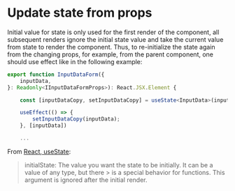 # Update state from props

Initial value for state is only used for the first render of the component, all subsequent renders ignore the initial state value and take the current value from state to render the component. Thus, to re-initialize the state again from the changing props, for example, from the parent component, one should use effect like in the following example:

```typescript
export function InputDataForm({
    inputData,
}: Readonly<IInputDataFormProps>): React.JSX.Element {

    const [inputDataCopy, setInputDataCopy] = useState<InputData>(inputData);

    useEffect(() => {
        setInputDataCopy(inputData);
    }, [inputData])

    ...

```

From [React, useState](https://react.dev/reference/react/useState#usestate):
>
> initialState: The value you want the state to be initially. It can be a value of any type, but there > is a special behavior for functions. This argument is ignored after the initial render.
